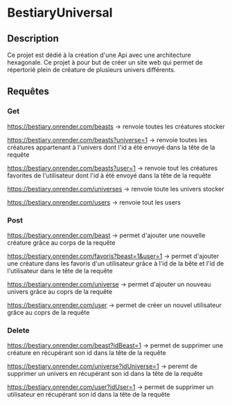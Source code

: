 # BestiaryUniversal

## Description
Ce projet est dédié à la création d'une Api avec une architecture hexagonale.
Ce projet à pour but de créer un site web qui permet de répertorié plein de créature de plusieurs univers différents.


## Requêtes 
### Get
https://bestiary.onrender.com/beasts -> renvoie toutes les créatures stocker

https://bestiary.onrender.com/beasts?universe=1 -> renvoie toutes les créatures appartenant à l'univers dont l'id
a été envoyé dans la tête de la requête

https://bestiary.onrender.com/beasts?user=1 -> renvoie tout les créatures favorites de l'utilisateur dont l'id 
à été envoyé dans la tête de la requête

https://bestiary.onrender.com/universes -> renvoie toute les univers stocker

https://bestiary.onrender.com/users -> renvoie tout les users

### Post
https://bestiary.onrender.com/beast -> permet d'ajouter une nouvelle créature grâce au corps de la requête

https://bestiary.onrender.com/favoris?beast=1&user=1 -> permet d'ajouter une créature dans les favoris d'un utilisateur
grâce à l'id de la bête et l'id de l'utilisateur dans le tête de la requête

https://bestiary.onrender.com/universe -> permet d'ajouter un nouveau univers grâce au coprs de la requête

https://bestiary.onrender.com/user -> permet de créer un nouvel utilisateur grâce au coprs de la requête

### Delete
https://bestiary.onrender.com/beast?idBeast=1 -> permet de supprimer une créature en récupérant son id 
dans la tête de la requête

https://bestiary.onrender.com/universe?idUniverse=1 -> peremt de supprimer un univers en récupérant son id 
dans la tête de la requête

https://bestiary.onrender.com/user?idUser=1 -> permet de supprimer un utilisateur en récupérant son id 
dans la tête de la requête

